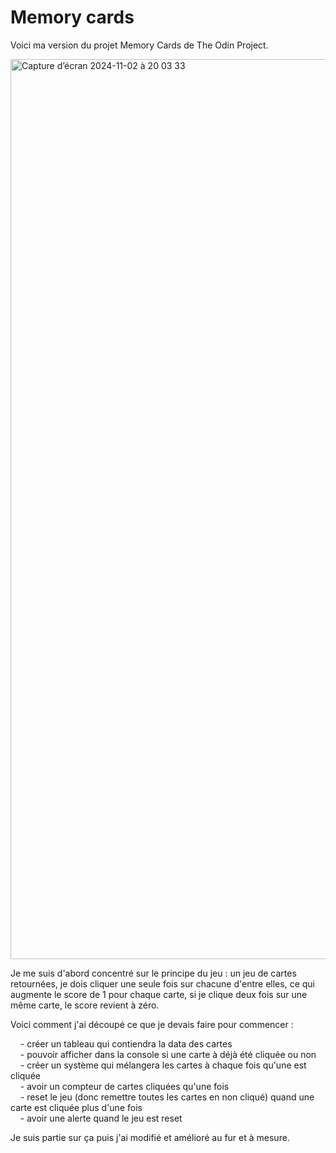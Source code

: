 # Memory cards

Voici ma version du projet Memory Cards de The Odin Project.

<img width="1440" alt="Capture d’écran 2024-11-02 à 20 03 33" src="https://github.com/user-attachments/assets/a79c40e1-473d-441d-be70-061e48eba0eb">

Je me suis d'abord concentré sur le principe du jeu : un jeu de cartes retournées, je dois cliquer une seule fois sur chacune d'entre elles, ce qui augmente le score de 1 pour chaque carte, si je clique deux fois sur une même carte, le score revient à zéro.

Voici comment j'ai découpé ce que je devais faire pour commencer :

&nbsp;&nbsp;&nbsp;&nbsp;- créer un tableau qui contiendra la data des cartes  
&nbsp;&nbsp;&nbsp;&nbsp;- pouvoir afficher dans la console si une carte à déjà été cliquée ou non  
&nbsp;&nbsp;&nbsp;&nbsp;- créer un système qui mélangera les cartes à chaque fois qu'une est cliquée  
&nbsp;&nbsp;&nbsp;&nbsp;- avoir un compteur de cartes cliquées qu'une fois  
&nbsp;&nbsp;&nbsp;&nbsp;- reset le jeu (donc remettre toutes les cartes en non cliqué) quand une carte est cliquée plus d'une fois  
&nbsp;&nbsp;&nbsp;&nbsp;- avoir une alerte quand le jeu est reset  

Je suis partie sur ça puis j'ai modifié et amélioré au fur et à mesure.  
